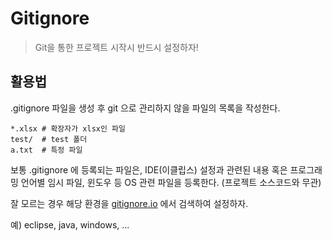 # Gitignore

>Git을 통한 프로젝트 시작시 반드시 설정하자!

## 활용법

.gitignore 파일을 생성 후 git 으로 관리하지 않을 파일의 목록을 작성한다.

```
*.xlsx # 확장자가 xlsx인 파일
test/  # test 폴더
a.txt  # 특정 파일
```

보통 .gitignore 에 등록되는 파일은, IDE(이클립스) 설정과 관련된 내용 혹은 프로그래밍 언어별 임시 파일, 윈도우 등 OS 관련 파일을 등록한다. (프로젝트 소스코드와 무관)

잘 모르는 경우 해당 환경을 [gitignore.io](https://gitingnore.io) 에서 검색하여 설정하자.

예) eclipse, java, windows, ...


